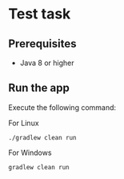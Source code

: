 # Test task

## Prerequisites
- Java 8 or higher

## Run the app
Execute the following command:

For Linux
```shell
./gradlew clean run
```
For Windows
```shell
gradlew clean run
```
